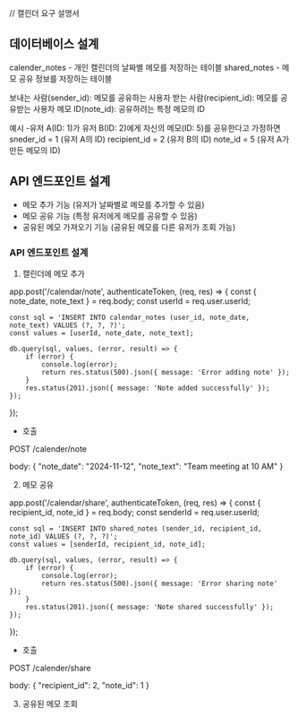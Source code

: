 // 캘린더 요구 설명서

## 데이터베이스 설계
calender_notes - 개인 캘린더의 날짜별 메모를 저장하는 테이블
shared_notes - 메모 공유 정보를 저장하는 테이블

보내는 사람(sender_id): 메모를 공유하는 사용자
받는 사람(recipient_id): 메모를 공유받는 사용자
메모 ID(note_id): 공유하려는 특정 메모의 ID

예시
-유저 A(ID: 1)가 유저 B(ID: 2)에게 자신의 메모(ID: 5)를 공유한다고 가정하면
sneder_id = 1 (유저 A의 ID)
recipient_id = 2 (유저 B의 ID)
note_id = 5 (유저 A가 만든 메모의 ID)


## API 엔드포인트 설계
- 메모 추가 기능 (유저가 날짜별로 메모를 추가할 수 있음)
- 메모 공유 기능 (특정 유저에게 메모를 공유할 수 있음)
- 공유된 메모 가져오기 기능 (공유된 메모를 다른 유저가 조회 가능)

### API 엔드포인트 설계
1. 캘린더에 메모 추가

app.post('/calendar/note', authenticateToken, (req, res) => {
    const { note_date, note_text } = req.body;
    const userId = req.user.userId;

    const sql = 'INSERT INTO calendar_notes (user_id, note_date, note_text) VALUES (?, ?, ?)';
    const values = [userId, note_date, note_text];

    db.query(sql, values, (error, result) => {
        if (error) {
            console.log(error);
            return res.status(500).json({ message: 'Error adding note' });
        }
        res.status(201).json({ message: 'Note added successfully' });
    });
});

- 호출

POST /calender/note

body:
{
    "note_date": "2024-11-12",
    "note_text": "Team meeting at 10 AM"
}


2. 메모 공유

app.post('/calendar/share', authenticateToken, (req, res) => {
    const { recipient_id, note_id } = req.body;
    const senderId = req.user.userId;

    const sql = 'INSERT INTO shared_notes (sender_id, recipient_id, note_id) VALUES (?, ?, ?)';
    const values = [senderId, recipient_id, note_id];

    db.query(sql, values, (error, result) => {
        if (error) {
            console.log(error);
            return res.status(500).json({ message: 'Error sharing note' });
        }
        res.status(201).json({ message: 'Note shared successfully' });
    });
});


- 호출

POST /calender/share

body:
{
    "recipient_id": 2,
    "note_id": 1
}


3. 공유된 메모 조회





